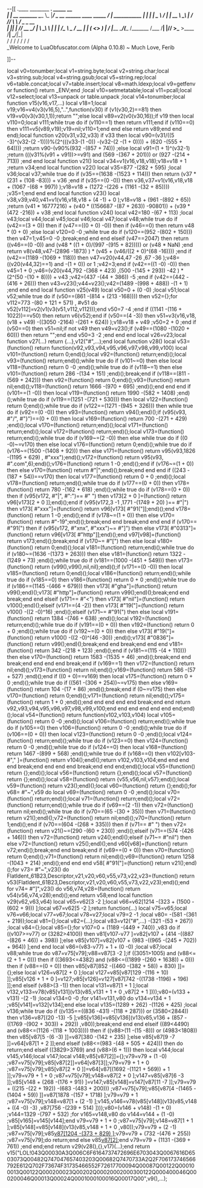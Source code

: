 --[[
 .____                  ________ ___.    _____                           __                
 |    |    __ _______   \_____  \\_ |___/ ____\_ __  ______ ____ _____ _/  |_  ___________ 
 |    |   |  |  \__  \   /   |   \| __ \   __\  |  \/  ___// ___\\__  \\   __\/  _ \_  __ \
 |    |___|  |  // __ \_/    |    \ \_\ \  | |  |  /\___ \\  \___ / __ \|  | (  <_> )  | \/
 |_______ \____/(____  /\_______  /___  /__| |____//____  >\___  >____  /__|  \____/|__|   
         \/          \/         \/    \/                \/     \/     \/                   
          \_Welcome to LuaObfuscator.com   (Alpha 0.10.8) ~  Much Love, Ferib 

]]--

local v0=tonumber;local v1=string.byte;local v2=string.char;local v3=string.sub;local v4=string.gsub;local v5=string.rep;local v6=table.concat;local v7=table.insert;local v8=math.ldexp;local v9=getfenv or function() return _ENV;end ;local v10=setmetatable;local v11=pcall;local v12=select;local v13=unpack or table.unpack ;local v14=tonumber;local function v15(v16,v17,...) local v18=1;local v19;v16=v4(v3(v16,5),"..",function(v30) if (v1(v30,2)==81) then v19=v0(v3(v30,1,1));return "";else local v89=v2(v0(v30,16));if v19 then local v110=0;local v111;while true do if (v110==1) then return v111;end if (v110==0) then v111=v5(v89,v19);v19=nil;v110=1;end end else return v89;end end end);local function v20(v31,v32,v33) if v33 then local v90=(v31/((5 -3)^(v32-(2 -1))))%(2^(((v33-(1 -0)) -(v32-(2 -(1 + 0)))) + (620 -(555 + 64)))) ;return v90-(v90%(932 -(857 + 74))) ;else local v91=(1 + 1)^(v32-1) ;return (((v31%(v91 + v91))>=v91) and (569 -(367 + 201))) or (927 -(214 + 713)) ;end end local function v21() local v34=v1(v16,v18,v18);v18=v18 + 1 ;return v34;end local function v22() local v35=877 -(282 + 595) ;local v36;local v37;while true do if (v35==(1638 -(1523 + 114))) then return (v37 * (231 + (108 -83))) + v36 ;end if (v35==(0 -0)) then v36,v37=v1(v16,v18,v18 + (1067 -(68 + 997)) );v18=v18 + (1272 -(226 + (1161 -(32 + 85)))) ;v35=1;end end end local function v23() local v38,v39,v40,v41=v1(v16,v18,v18 + (4 -1) + 0 );v18=v18 + (961 -(892 + 65)) ;return (v41 * 16777216) + (v40 * ((156687 -(87 + 263)) -90801)) + (v39 * (472 -216)) + v38 ;end local function v24() local v42=180 -(67 + 113) ;local v43;local v44;local v45;local v46;local v47;local v48;while true do if (v42==(3 + 0)) then if (v47==((0 + 0) -0)) then if (v46==0) then return v48 * (0 + 0) ;else local v120=0 -0 ;while true do if (v120==(952 -(802 + 150))) then v47=1;v45=0 -0 ;break;end end end elseif (v47==2047) then return ((v46==(0 -0)) and (v48 * ((1 + 0)/(997 -(915 + 82))))) or (v48 * NaN) ;end return v8(v48,v47-(2896 -1873) ) * (v45 + (v46/((2 + 0)^(68 -16)))) ;end if (v42==(1189 -(1069 + 118))) then v47=v20(v44,47 -26 ,67 -36 );v48=((v20(v44,32)==1) and  -(1 + 0)) or 1 ;v42=3;end if (v42==((1 -0) -0)) then v45=1 + 0 ;v46=(v20(v44,792 -(368 + 423) ,(500 -(145 + 293)) -42 ) * (2^(50 -(10 + 8)))) + v43 ;v42=(437 -(44 + 386)) -5 ;end if (v42==(442 -(416 + 26))) then v43=v23();v44=v23();v42=(1489 -(998 + 488)) -(1 + 1) ;end end end local function v25(v49) local v50=0 + (0 -0) ;local v51;local v52;while true do if (v50==(861 -(814 + (213 -168)))) then v52={};for v112=773 -(80 + 121 + 571) , #v51 do v52[v112]=v2(v1(v3(v51,v112,v112)));end v50=7 -4 ;end if ((1141 -(116 + 1022))==v50) then return v6(v52);end if (v50==(4 -3)) then v51=v3(v16,v18,(v18 + v49) -((3050 -2164) -(261 + 624)) );v18=v18 + v49 ;v50=2 + 0 ;end if (v50==0) then v51=nil;if  not v49 then v49=v23();if (v49==(1080 -(1020 + 60))) then return "";end end v50=3 -2 ;end end end local v26=v23;local function v27(...) return {...},v12("#",...);end local function v28() local v53=(function() return function(v92,v93,v94,v95,v96,v97,v98,v99,v100) local v101=(function() return 0;end)();local v92=(function() return;end)();local v93=(function() return;end)();while true do if (v101~=0) then else local v118=(function() return 0 -0 ;end)();while true do if (v118~=1) then else v101=(function() return 286 -(134 + 151) ;end)();break;end if (v118==(811 -(569 + 242))) then v92=(function() return 0;end)();v93=(function() return nil;end)();v118=(function() return 1666 -(970 + 695) ;end)();end end end if (v101==(1 -0)) then local v119=(function() return 1990 -(582 + 1408) ;end)();while true do if (v119==(1251 -(721 + 530))) then local v122=(function() return 0;end)();while true do if (v122==(1271 -(945 + 326))) then while true do if (v92==(0 -0)) then v93=(function() return v94();end)();if (v95(v93, #"/", #"}")==(0 + 0)) then local v169=(function() return 700 -(271 + 429) ;end)();local v170=(function() return;end)();local v171=(function() return;end)();local v172=(function() return;end)();local v173=(function() return;end)();while true do if (v169~=(2 -0)) then else while true do if ((0 -0)~=v170) then else local v176=(function() return 0;end)();while true do if (v176~=(1500 -(1408 + 92))) then else v171=(function() return v95(v93,1826 -(1195 + 629) , #"xxx");end)();v172=(function() return v95(v93, #".com",6);end)();v176=(function() return 1 -0 ;end)();end if (v176~=(1 + 0)) then else v170=(function() return  #"|";end)();break;end end end if ((243 -(187 + 54))==v170) then local v177=(function() return 0 + 0 ;end)();local v178=(function() return;end)();while true do if (v177==(0 + 0)) then v178=(function() return 780 -(162 + 618) ;end)();while true do if (v178==(0 + 0)) then if (v95(v172, #"|", #":")== #" ") then v173[2 + 0 ]=(function() return v96[v173[2 + 0 ]];end)();end if (v95(v172,3 -1 ,1771 -(1749 + 20) )== #"|") then v173[ #"xxx"]=(function() return v96[v173[ #"91("]];end)();end v178=(function() return 1 -0 ;end)();end if (v178~=(1 + 0)) then else v170=(function() return  #"-19";end)();break;end end break;end end end if (v170== #"91(") then if (v95(v172, #"xnx", #"xxx")~= #"]") then else v173[ #"0313"]=(function() return v96[v173[ #"http"]];end)();end v97[v98]=(function() return v173;end)();break;end if (v170~= #"[") then else local v180=(function() return 0;end)();local v181=(function() return;end)();while true do if (v180~=(1636 -(1373 + 263))) then else v181=(function() return 1322 -(1249 + 73) ;end)();while true do if (v181==(1000 -(451 + 549))) then v173=(function() return {v99(),v99(),nil,nil};end)();if (v171==(0 -0)) then local v185=(function() return 0;end)();local v186=(function() return;end)();while true do if (v185==0) then v186=(function() return 0 + 0 ;end)();while true do if (v186==(1145 -(466 + 679))) then v173[ #"gha"]=(function() return v99();end)();v173[ #"http"]=(function() return v99();end)();break;end end break;end end elseif (v171== #"<") then v173[ #"nil"]=(function() return v100();end)();elseif (v171==(4 -2)) then v173[ #"19("]=(function() return v100() -((2 -0)^16) ;end)();elseif (v171~= #"91(") then else local v191=(function() return 1384 -(746 + 638) ;end)();local v192=(function() return;end)();while true do if (v191==(0 + 0)) then v192=(function() return 0 + 0 ;end)();while true do if (v192~=(0 + 0)) then else v173[ #"19("]=(function() return v100() -((2 -0)^(46 -30)) ;end)();v173[ #"0836"]=(function() return v99();end)();break;end end break;end end end v181=(function() return 342 -(218 + 123) ;end)();end if (v181~=(115 -(4 + 110))) then else v170=(function() return 1583 -(1535 + 46) ;end)();break;end end break;end end end end break;end if (v169==1) then v172=(function() return nil;end)();v173=(function() return nil;end)();v169=(function() return 586 -(57 + 527) ;end)();end if ((0 + 0)==v169) then local v175=(function() return 0 + 0 ;end)();while true do if ((561 -(306 + 254))~=v175) then else v169=(function() return 104 -(17 + 86) ;end)();break;end if (0~=v175) then else v170=(function() return 0;end)();v171=(function() return nil;end)();v175=(function() return 1 + 0 ;end)();end end end end end break;end end return v92,v93,v94,v95,v96,v97,v98,v99,v100;end end end end end end end;end)();local v54=(function() return function(v102,v103,v104) local v105=(function() return 0 -0 ;end)();local v106=(function() return;end)();while true do if (v105==0) then v106=(function() return 0 -0 ;end)();while true do if (v106==(0 + 0)) then local v123=(function() return 0 -0 ;end)();local v124=(function() return;end)();while true do if (v123==0) then v124=(function() return 0 -0 ;end)();while true do if (v124==0) then local v168=(function() return 1467 -(899 + 568) ;end)();while true do if (v168==0) then v102[v103-#"," ]=(function() return v104();end)();return v102,v103,v104;end end end end break;end end end end break;end end end;end)();local v55=(function() return {};end)();local v56=(function() return {};end)();local v57=(function() return {};end)();local v58=(function() return {v55,v56,nil,v57};end)();local v59=(function() return v23();end)();local v60=(function() return {};end)();for v68= #"~",v59 do local v69=(function() return 0 -0 ;end)();local v70=(function() return;end)();local v71=(function() return;end)();local v72=(function() return;end)();while true do if (v69==(2 -1)) then v72=(function() return nil;end)();while true do if (v70==(65 -(30 + 35))) then v71=(function() return v21();end)();v72=(function() return nil;end)();v70=(function() return 1;end)();end if (v70==(604 -(268 + 335))) then if (v71== #" ") then v72=(function() return v21()~=(290 -(60 + 230)) ;end)();elseif (v71==(574 -(426 + 146))) then v72=(function() return v24();end)();elseif (v71~= #"nil") then else v72=(function() return v25();end)();end v60[v68]=(function() return v72;end)();break;end end break;end if (v69==(0 + 0)) then v70=(function() return 0;end)();v71=(function() return nil;end)();v69=(function() return 1258 -(1043 + 214) ;end)();end end end v58[ #"91("]=(function() return v21();end)();for v73= #"~",v23() do FlatIdent_61B23,Descriptor,v21,v20,v60,v55,v73,v22,v23=(function() return v53(FlatIdent_61B23,Descriptor,v21,v20,v60,v55,v73,v22,v23);end)();end for v74= #"]",v23() do v56,v74,v28=(function() return v54(v56,v74,v28);end)();end return v58;end local function v29(v62,v63,v64) local v65=v62[3 -2 ];local v66=v62[1214 -(323 + (1500 -(602 + 9))) ];local v67=v62[5 -2 ];return function(...) local v75=v65;local v76=v66;local v77=v67;local v78=v27;local v79=2 -1 ;local v80= -(581 -(361 + 219));local v81={};local v82={...};local v83=v12("#",...) -(321 -(53 + 267)) ;local v84={};local v85={};for v107=0 + (1189 -(449 + 740)) ,v83 do if ((v107>=v77) or (3282>4100)) then v81[v107-v77 ]=v82[v107 + (414 -((887 -(826 + 46)) + 398)) ];else v85[v107]=v82[v107 + (983 -((965 -(245 + 702)) + 964)) ];end end local v86=(v83-v77) + 1 + (0 -0) ;local v87;local v88;while true do v87=v75[v79];v88=v87[3 -2 ];if ((3051>1005) and (v88<=(2 + 1 + 0))) then if ((3693<=4382) and (v88<=((1899 -(260 + 1638)) + 0))) then if (v88==(0 + 0)) then v85[v87[852 -((460 -(382 + 58)) + 830) ]]={};else local v126=v87[2 + 0 ];local v127=v85[v87[129 -(116 + 10) ]];v85[v126 + 1 + 0 ]=v127;v85[v126]=v127[v87[742 -((1738 -1196) + 196) ]];end elseif (v88>(3 -1)) then local v131=v87[1 + 1 ];local v132,v133=v78(v85[v131](v13(v85,v131 + 1 + 0 ,v87[2 + 1 ])));v80=(v133 + v131) -(2 -1) ;local v134=0 -0 ;for v141=v131,v80 do v134=v134 + 1 ;v85[v141]=v132[v134];end else local v135=(1289 + 262) -(1126 + 425) ;local v136;while true do if ((v135==((836 -431) -(118 + 287))) or (3580<2844)) then v136=v87[(20 -13) -5 ];v85[v136]=v85[v136](v13(v85,v136 + (857 -((1769 -(902 + 303)) + 292)) ,v80));break;end end end elseif ((89<4490) and (v88<=(1126 -(118 + 1003)))) then if ((v88>(11 -(15 -8))) or (4983<1808)) then v85[v87[5 -(6 -3) ]]=v87[380 -(142 + 235) ];else v85[v87[9 -7 ]]=v64[v87[1 + 2 ]];end elseif (v88<=(983 -(48 + 505 + 424))) then do return;end elseif ((3829>3769) and (v88>(6 + 1))) then local v144;local v145,v146;local v147;local v148;v85[v87[2]]={};v79=v79 + (1 -0) ;v87=v75[v79];v85[v87[2]]=v64[v87[3]];v79=v79 + 1 + 0 ;v87=v75[v79];v85[v87[2 + 0 ]]=v64[v87[(1692 -(1121 + 569)) + 1 ]];v79=v79 + 1 + 0 ;v87=v75[v79];v148=v87[2 + 0 ];v147=v85[v87[6 -3 ]];v85[v148 + (268 -(176 + 91)) ]=v147;v85[v148]=v147[v87[11 -7 ]];v79=v79 + ((215 -(22 + 192)) -(683 -(483 + 200))) ;v87=v75[v79];v85[v87[4 -(1465 -(1404 + 59)) ]]=v87[1878 -(157 + 1718) ];v79=v79 + 1 ;v87=v75[v79];v148=v87[1 + (2 -1) ];v145,v146=v78(v85[v148](v13(v85,v148 + ((4 -0) -3) ,v87[756 -(239 + 514) ])));v80=(v146 + v148) -(1 + 0) ;v144=1329 -(797 + 532) ;for v165=v148,v80 do v144=v144 + (1 -0) ;v85[v165]=v145[v144];end v79=v79 + 1 + 0 ;v87=v75[v79];v148=v87[1 + 1 ];v85[v148]=v85[v148](v13(v85,v148 + 1 + 0 ,v80));v79=v79 + (2 -1) ;v87=v75[v79];v85[v87[1204 -(373 + 829) ]]();v79=v79 + (732 -(476 + 255)) ;v87=v75[v79];do return;end else v85[v87[2]]();end v79=v79 + (1131 -(369 + 761)) ;end end;end return v29(v28(),{},v17)(...);end return v15("LOL!043Q00030A3Q006C6F6164737472696E6703043Q0067616D6503073Q00482Q747047657403203Q00682Q7470733A2Q2F706173746566792E612Q702F73674F31735466552F72617700094Q00087Q00122Q000100013Q00122Q000200023Q00202Q00020002000300122Q000400046Q000200046Q00013Q00024Q0001000100016Q00017Q00",v9(),...);
